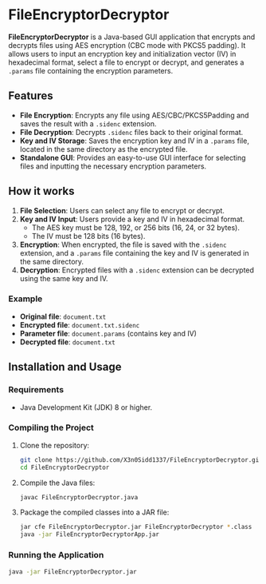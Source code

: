 # FileEncryptorDecryptor

**FileEncryptorDecryptor** is a Java-based GUI application that encrypts and decrypts files using AES encryption (CBC mode with PKCS5 padding). It allows users to input an encryption key and initialization vector (IV) in hexadecimal format, select a file to encrypt or decrypt, and generates a `.params` file containing the encryption parameters.

## Features

- **File Encryption**: Encrypts any file using AES/CBC/PKCS5Padding and saves the result with a `.sidenc` extension.
- **File Decryption**: Decrypts `.sidenc` files back to their original format.
- **Key and IV Storage**: Saves the encryption key and IV in a `.params` file, located in the same directory as the encrypted file.
- **Standalone GUI**: Provides an easy-to-use GUI interface for selecting files and inputting the necessary encryption parameters.

## How it works

1. **File Selection**: Users can select any file to encrypt or decrypt.
2. **Key and IV Input**: Users provide a key and IV in hexadecimal format.
   - The AES key must be 128, 192, or 256 bits (16, 24, or 32 bytes).
   - The IV must be 128 bits (16 bytes).
3. **Encryption**: When encrypted, the file is saved with the `.sidenc` extension, and a `.params` file containing the key and IV is generated in the same directory.
4. **Decryption**: Encrypted files with a `.sidenc` extension can be decrypted using the same key and IV.

### Example
- **Original file**: `document.txt`
- **Encrypted file**: `document.txt.sidenc`
- **Parameter file**: `document.params` (contains key and IV)
- **Decrypted file**: `document.txt`

## Installation and Usage

### Requirements
- Java Development Kit (JDK) 8 or higher.

### Compiling the Project
1. Clone the repository:
   ```bash
   git clone https://github.com/X3n0Sidd1337/FileEncryptorDecryptor.git
   cd FileEncryptorDecryptor
   ```
2. Compile the Java files:
   ```bash
   javac FileEncryptorDecryptor.java
   ```
3. Package the compiled classes into a JAR file:
   ```bash
   jar cfe FileEncryptorDecryptor.jar FileEncryptorDecryptor *.class
   java -jar FileEncryptorDecryptorApp.jar
   ```
### Running the Application
  ```bash
  java -jar FileEncryptorDecryptor.jar
  ```
